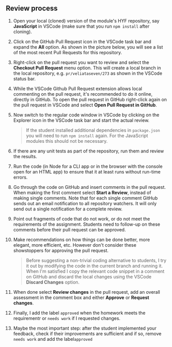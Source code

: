 ##  Review process


1. Open your local (cloned) version of the module's HYF repository, say **JavaScript** in VSCode (make sure that you run `npm install` after cloning).

3. Click on the GitHub Pull Request icon in the VSCode task bar and expand the **All** option. As shown in the picture below, you will see a list of the most recent Pull Requests for this repository.

4. Right-click on the pull request you want to review and select the **Checkout Pull Request** menu option. This will create a local branch in the local repository, e.g. `pr/veliataseven/273` as shown in the VSCode status bar.

5. While the VSCode Github Pull Request extension allows local commenting on the pull request, it's recommended to do it online, directly in GitHub. To open the pull request in GitHub right-click again on the pull request in VSCode and select **Open Pull Request in GitHub**.

7. Now switch to the regular code window in VSCode by clicking on the Explorer icon in the VSCode task bar and start the actual review.

   > If the student installed additional dependencies in `package.json` you will need to run `npm install` again. For the JavaScript modules this should not be necessary.

8. If there are any unit tests as part of the repository, run them and review the results.

9. Run the code (in Node for a CLI app or in the browser with the console open for an HTML app) to ensure that it at least runs without run-time errors.

10. Go through the code on GitHub and insert comments in the pull request. When making the first comment select **Start a Review**, instead of making single comments. Note that for each single comment GitHub sends out an email notification to all repository watchers. It will only send out a single notification for a complete review.

12. Point out fragments of code that do not work, or do not meet the requirements of the assignment. Students need to follow-up on these comments before their pull request can be approved.

13. Make recommendations on how things can be done better, more elegant, more efficient, etc. However don't consider these showstoppers for approving the pull request.

    > Before suggesting a non-trivial coding alternative to students, I try it out by modifying the code in the current branch and running it. When I'm satisfied I copy the relevant code snippet in a comment on GitHub and discard the local changes using the VSCode **Discard Changes** option.

14. When done select **Review changes** in the pull request, add an overall assessment in the comment box and either **Approve** or **Request changes**.

15. Finally, I add the label `approved` when the homework meets the requirementr or `needs work` if I requested changes.

16. Maybe the most important step: after the student implemented your feedback, check if their improvements are sufficient and if so, remove `needs work` and add the label`approved`
